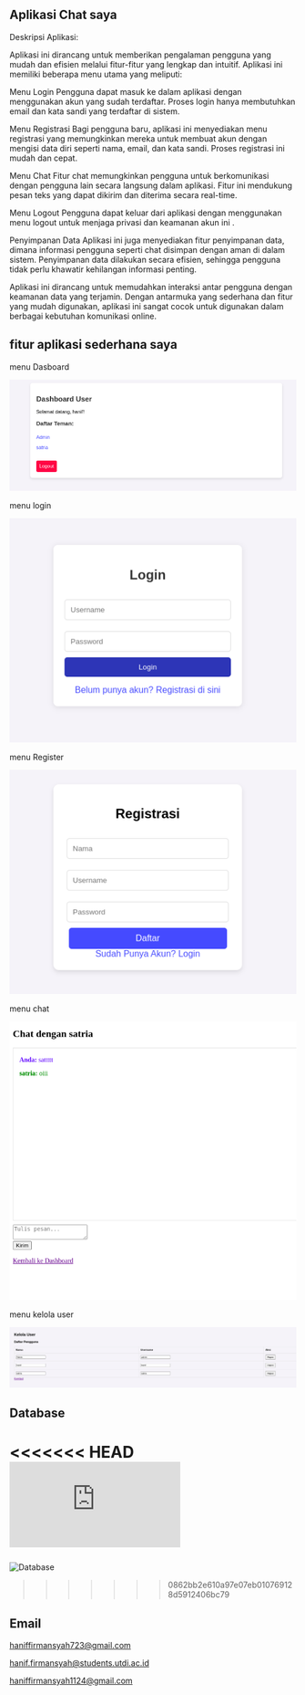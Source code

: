 ## Aplikasi Chat saya 
Deskripsi Aplikasi:

Aplikasi ini dirancang untuk memberikan pengalaman pengguna yang mudah dan efisien melalui fitur-fitur yang lengkap dan intuitif. Aplikasi ini memiliki beberapa menu utama yang meliputi:

Menu Login
Pengguna dapat masuk ke dalam aplikasi dengan menggunakan akun yang sudah terdaftar. Proses login hanya membutuhkan email dan kata sandi yang terdaftar di sistem.

Menu Registrasi
Bagi pengguna baru, aplikasi ini menyediakan menu registrasi yang memungkinkan mereka untuk membuat akun dengan mengisi data diri seperti nama, email, dan kata sandi. Proses registrasi ini mudah dan cepat.

Menu Chat
Fitur chat memungkinkan pengguna untuk berkomunikasi dengan pengguna lain secara langsung dalam aplikasi. Fitur ini mendukung pesan teks yang dapat dikirim dan diterima secara real-time.

Menu Logout
Pengguna dapat keluar dari aplikasi dengan menggunakan menu logout untuk menjaga privasi dan keamanan akun ini .

Penyimpanan Data
Aplikasi ini juga menyediakan fitur penyimpanan data, dimana informasi pengguna seperti chat disimpan dengan aman di dalam sistem. Penyimpanan data dilakukan secara efisien, sehingga pengguna tidak perlu khawatir kehilangan informasi penting.

Aplikasi ini dirancang untuk memudahkan interaksi antar pengguna dengan keamanan data yang terjamin. Dengan antarmuka yang sederhana dan fitur yang mudah digunakan, aplikasi ini sangat cocok untuk digunakan dalam berbagai kebutuhan komunikasi online.

## fitur aplikasi sederhana saya 

 menu Dasboard

![menu Dasboard](https://github.com/Hanif304/Project-Web/blob/master/menu%20Dasboarad.png)

menu login 

![menu login](https://github.com/Hanif304/Project-Web/blob/master/menu%20login.png)

menu Register

![menu Register](https://github.com/Hanif304/Project-Web/blob/master/menu%20Register.png)

menu chat 

![menu chat]( https://github.com/Hanif304/Project-Web/blob/master/menu%20chat.png)

menu kelola user 

![menu kelola user](https://github.com/Hanif304/Project-Web/blob/master/tampilan%20kelola%20user.png)


## Database

<<<<<<< HEAD
![Database](https://github.com/Hanif304/Project-Web/blob/master/adminuser.sql)
=======
 ![Database]()




>>>>>>> 0862bb2e610a97e07eb010769128d5912406bc79


## Email 

haniffirmansyah723@gmail.com

hanif.firmansyah@students.utdi.ac.id

haniffirmansyah1124@gmail.com





